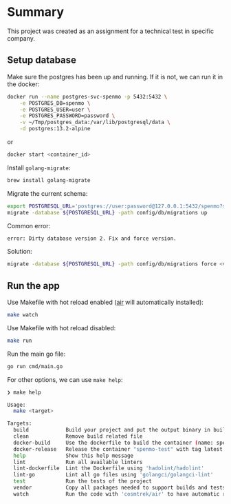 # Summary

This project was created as an assignment for a technical test in specific company.

## Setup database

Make sure the postgres has been up and running. If it is not, we can run it in the docker:

```sh
docker run --name postgres-svc-spenmo -p 5432:5432 \
    -e POSTGRES_DB=spenmo \
    -e POSTGRES_USER=user \
    -e POSTGRES_PASSWORD=password \
    -v ~/Tmp/postgres_data:/var/lib/postgresql/data \
    -d postgres:13.2-alpine
```

or

```sh
docker start <container_id>
```

Install `golang-migrate`:

```sh
brew install golang-migrate
```

Migrate the current schema:

```sh
export POSTGRESQL_URL='postgres://user:password@127.0.0.1:5432/spenmo?sslmode=disable'
migrate -database ${POSTGRESQL_URL} -path config/db/migrations up
```

Common error:

```sh
error: Dirty database version 2. Fix and force version.
```

Solution:

```sh
migrate -database ${POSTGRESQL_URL} -path config/db/migrations force <version - 1>
```

## Run the app

Use Makefile with hot reload enabled ([air](https://github.com/cosmtrek/air) will automatically installed):

```sh
make watch
```

Use Makefile with hot reload disabled:

```sh
make run
```

Run the main go file:

```sh
go run cmd/main.go
```

For other options, we can use `make help`:

```sh
❯ make help

Usage:
  make <target>

Targets:
  build            Build your project and put the output binary in build/spenmo-test
  clean            Remove build related file
  docker-build     Use the dockerfile to build the container (name: spenmo-test)
  docker-release   Release the container "spenmo-test" with tag latest and 0.0.1
  help             Show this help message
  lint             Run all available linters
  lint-dockerfile  Lint the Dockerfile using 'hadolint/hadolint'
  lint-go          Lint all go files using 'golangci/golangci-lint'
  test             Run the tests of the project
  vendor           Copy all packages needed to support builds and tests into the vendor directory
  watch            Run the code with 'cosmtrek/air' to have automatic reload on changes
```
